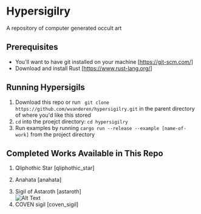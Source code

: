 # Hypersigilry
A repository of computer generated occult art

## Prerequisites
- You'll want to have git installed on your machine [https://git-scm.com/]
- Download and install Rust [https://www.rust-lang.org/]

## Running Hypersigils
1. Download this repo or run ` git clone https://github.com/wvanderen/hypersigilry.git` in the parent directory of where you'd like this stored
2. `cd` into the proejct directory: `cd hypersigilry`
3. Run examples by running `cargo run --release --example [name-of-work]` from the project directory

## Completed Works Available in This Repo
1. Qliphothic Star [qliphothic_star]
<!-- ![Alt Text](./assets/gifs/qliphothic_star.gif) -->
2. Anahata [anahata]
<!-- ![Alt Text](./assets/gifs/anahata.gif) -->
3. Sigil of Astaroth [astaroth]<br/>
![Alt Text](./assets/gifs/astaroth.gif)
4. COVEN sigil [coven_sigil]
<!-- ![Alt Text](./assets/gifs/coven_sigil.gif) -->